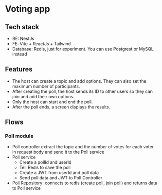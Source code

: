 # Voting app

## Tech stack

- BE: NestJs
- FE: Vite + ReactJs + Tailwind
- Database: Redis, just for experiment. You can use Postgrest or MySQL instead

## Features

- The host can create a topic and add options. They can also set the maximum number of participants.
- After creating the poll, the host sends its ID to other users so they can join and add their own options.
- Only the host can start and end the poll.
- After the poll ends, a screen displays the results.

## Flows

### Poll module

- Poll controller extract the topic and the number of votes for each voter in request body and send it to the Poll service
- Poll service
  - Create a pollId and userId
  - Tell Redis to save the poll
  - Create a JWT from userId and poll data
  - Send poll data and JWT to Poll Controller
- Poll Repository: connects to redis (create poll, join poll) and returns data to Poll service
